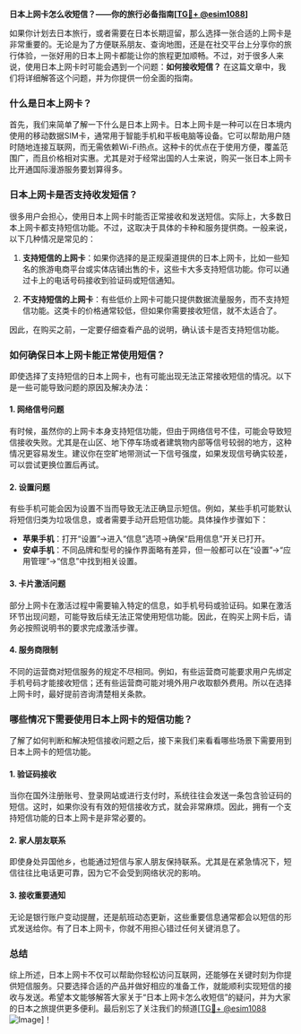 **日本上网卡怎么收短信？——你的旅行必备指南[[TG💪+ @esim1088](https://t.me/s/esim1088)]**

如果你计划去日本旅行，或者需要在日本长期逗留，那么选择一张合适的上网卡是非常重要的。无论是为了方便联系朋友、查询地图，还是在社交平台上分享你的旅行体验，一张好用的日本上网卡都能让你的旅程更加顺畅。不过，对于很多人来说，使用日本上网卡时可能会遇到一个问题：**如何接收短信？** 在这篇文章中，我们将详细解答这个问题，并为你提供一份全面的指南。

### 什么是日本上网卡？

首先，我们来简单了解一下什么是日本上网卡。日本上网卡是一种可以在日本境内使用的移动数据SIM卡，通常用于智能手机和平板电脑等设备。它可以帮助用户随时随地连接互联网，而无需依赖Wi-Fi热点。这种卡的优点在于使用方便，覆盖范围广，而且价格相对实惠。尤其是对于经常出国的人士来说，购买一张日本上网卡比开通国际漫游服务要划算得多。

### 日本上网卡是否支持收发短信？

很多用户会担心，使用日本上网卡时能否正常接收和发送短信。实际上，大多数日本上网卡都支持短信功能。不过，这取决于具体的卡种和服务提供商。一般来说，以下几种情况是常见的：

1. **支持短信的上网卡**：如果你选择的是正规渠道提供的日本上网卡，比如一些知名的旅游电商平台或实体店铺出售的卡，这些卡大多支持短信功能。你可以通过卡上的电话号码接收到验证码或短信通知。

2. **不支持短信的上网卡**：有些低价上网卡可能只提供数据流量服务，而不支持短信功能。这类卡的价格通常较低，但如果你需要接收短信，就不太适合了。

因此，在购买之前，一定要仔细查看产品的说明，确认该卡是否支持短信功能。

### 如何确保日本上网卡能正常使用短信？

即使选择了支持短信的日本上网卡，也有可能出现无法正常接收短信的情况。以下是一些可能导致问题的原因及解决办法：

#### 1. 网络信号问题

有时候，虽然你的上网卡本身支持短信功能，但由于网络信号不佳，可能会导致短信接收失败。尤其是在山区、地下停车场或者建筑物内部等信号较弱的地方，这种情况更容易发生。建议你在空旷地带测试一下信号强度，如果发现信号确实较差，可以尝试更换位置后再试。

#### 2. 设置问题

有些手机可能会因为设置不当而导致无法正确显示短信。例如，某些手机可能默认将短信归类为垃圾信息，或者需要手动开启短信功能。具体操作步骤如下：

- **苹果手机**：打开“设置”→进入“信息”选项→确保“启用信息”开关已打开。
- **安卓手机**：不同品牌和型号的操作界面略有差异，但一般都可以在“设置”→“应用管理”→“信息”中找到相关设置。

#### 3. 卡片激活问题

部分上网卡在激活过程中需要输入特定的信息，如手机号码或验证码。如果在激活环节出现问题，可能导致后续无法正常使用短信功能。因此，在购买上网卡后，请务必按照说明书的要求完成激活步骤。

#### 4. 服务商限制

不同的运营商对短信服务的规定不尽相同。例如，有些运营商可能要求用户先绑定手机号码才能接收短信；还有些运营商可能对境外用户收取额外费用。所以在选择上网卡时，最好提前咨询清楚相关条款。

### 哪些情况下需要使用日本上网卡的短信功能？

了解了如何判断和解决短信接收问题之后，接下来我们来看看哪些场景下需要用到日本上网卡的短信功能。

#### 1. 验证码接收

当你在国外注册账号、登录网站或进行支付时，系统往往会发送一条包含验证码的短信。这时，如果你没有有效的短信接收方式，就会非常麻烦。因此，拥有一个支持短信功能的日本上网卡是非常必要的。

#### 2. 家人朋友联系

即使身处异国他乡，也能通过短信与家人朋友保持联系。尤其是在紧急情况下，短信往往比电话更可靠，因为它不会受到网络状况的影响。

#### 3. 接收重要通知

无论是银行账户变动提醒，还是航班动态更新，这些重要信息通常都会以短信的形式发送给你。有了日本上网卡，你就不用担心错过任何关键消息了。

### 总结

综上所述，日本上网卡不仅可以帮助你轻松访问互联网，还能够在关键时刻为你提供短信服务。只要选择合适的产品并做好相应的准备工作，就能顺利实现短信的接收与发送。希望本文能够解答大家关于“日本上网卡怎么收短信”的疑问，并为大家的日本之旅提供更多便利。最后别忘了关注我们的频道[[TG💪+ @esim1088](https://t.me/s/esim1088) ![Image](https://i.postimg.cc/4NQfJmqS/Snipaste-2025-05-13-00-14-12.png)]！